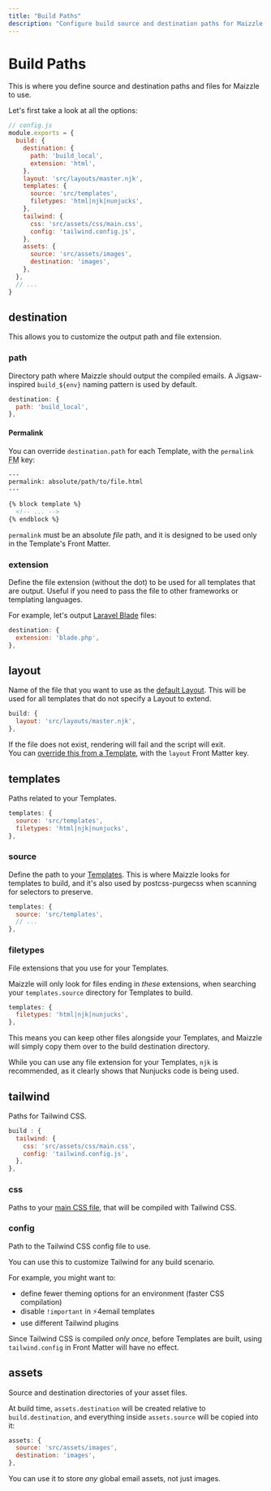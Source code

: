```yaml
---
title: "Build Paths"
description: "Configure build source and destination paths for Maizzle to process and output your email templates"
---
```


# Build Paths

This is where you define source and destination paths and files for Maizzle to use.

Let's first take a look at all the options:

```js
// config.js
module.exports = {
  build: {
    destination: {
      path: 'build_local',
      extension: 'html',
    },
    layout: 'src/layouts/master.njk',
    templates: {
      source: 'src/templates',
      filetypes: 'html|njk|nunjucks',
    },
    tailwind: {
      css: 'src/assets/css/main.css',
      config: 'tailwind.config.js',
    },
    assets: {
      source: 'src/assets/images',
      destination: 'images',
    },
  },
  // ...
}
```

## destination

This allows you to customize the output path and file extension.

### path

Directory path where Maizzle should output the compiled emails. A Jigsaw-inspired `build_${env}` naming pattern is used by default.

```js
destination: {
  path: 'build_local',
},
```

#### Permalink

You can override `destination.path` for each Template, with the `permalink` <abbr title="Front Matter">FM</abbr> key:

```handlebars
---
permalink: absolute/path/to/file.html
---

{% block template %}
  <!-- ... -->
{% endblock %}
```

<div class="bg-gray-100 border-l-4 border-gradient-b-orange-dark p-4 mb-4 text-md" role="alert">
  <div class="text-gray-600">
    <code class="shiki-inline">permalink</code> must be an absolute <em>file</em> path, and it is designed to be used only in the Template's Front Matter.
  </div>
</div>

### extension

Define the file extension (without the dot) to be used for all templates that are output. Useful if you need to pass the file to other frameworks or templating languages.

For example, let's output [Laravel Blade](https://laravel.com/docs/5.8/blade) files:

```js
destination: {
  extension: 'blade.php',
},
```

## layout

Name of the file that you want to use as the [default Layout](/docs/templates/#default-layout). This will be used for all templates that do not specify a Layout to extend.

```js
build: {
  layout: 'src/layouts/master.njk',
},
```

<div class="bg-gray-100 border-l-4 border-gradient-b-orange-dark p-4 mb-4 text-md" role="alert">
  <div class="text-gray-600">If the file does not exist, rendering will fail and the script will exit.</div>
</div>

<div class="bg-gray-100 border-l-4 border-gradient-b-ocean-light p-4 mb-4 text-md" role="alert">
  <div class="text-gray-600">You can <a href="/docs/templates/#extending-layouts">override this from a Template</a>, with the <code class="shiki-inline">layout</code> Front Matter key.</div>
</div>

## templates

Paths related to your Templates.

```js
templates: {
  source: 'src/templates',
  filetypes: 'html|njk|nunjucks',
},
```

### source

Define the path to your [Templates](/docs/templates/). This is where Maizzle looks for templates to build, and it's also used by postcss-purgecss when scanning for selectors to preserve.

```js
templates: {
  source: 'src/templates',
  // ...
},
```

### filetypes

File extensions that you use for your Templates. 

Maizzle will only look for files ending in _these_ extensions, when searching your `templates.source` directory for Templates to build.

```js
templates: {
  filetypes: 'html|njk|nunjucks',
},
```

This means you can keep other files alongside your Templates, and Maizzle will simply copy them over to the build destination directory.

<div class="bg-gray-100 border-l-4 border-gradient-b-ocean-light p-4 mb-4 text-md" role="alert">
  <div class="text-gray-600">While you can use any file extension for your Templates, <code class="shiki-inline">njk</code> is recommended, as it clearly shows that Nunjucks code is being used.</div>
</div>


## tailwind

Paths for Tailwind CSS.

```js
build : {
  tailwind: {
    css: 'src/assets/css/main.css',
    config: 'tailwind.config.js',
  },
},
```

### css

Paths to your [main CSS file](/docs/tailwindcss/#maincss), that will be compiled with Tailwind CSS.

### config

Path to the Tailwind CSS config file to use.

You can use this to customize Tailwind for any build scenario.

For example, you might want to:

- define fewer theming options for an environment (faster CSS compilation)
- disable `!important` in ⚡4email templates
- use different Tailwind plugins

<div class="bg-gray-100 border-l-4 border-gradient-b-orange-dark p-4 mb-4 text-md" role="alert">
  <div class="text-gray-600">Since Tailwind CSS is compiled <em>only once</em>, before Templates are built, using <code class="shiki-inline">tailwind.config</code> in Front Matter will have no effect.</div>
</div>

## assets

Source and destination directories of your asset files.

At build time, `assets.destination` will be created relative to `build.destination`, and everything inside `assets.source` will be copied into it:

```js
assets: {
  source: 'src/assets/images',
  destination: 'images',
},
```

You can use it to store _any_ global email assets, not just images.


